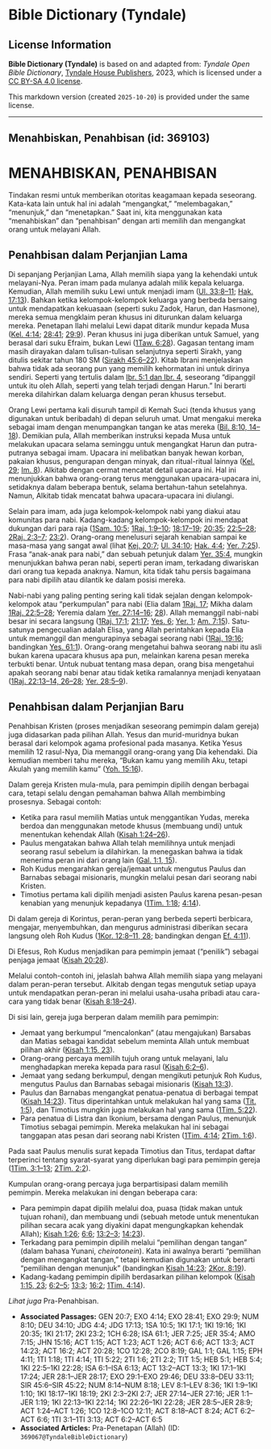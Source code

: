 # Bible Dictionary (Tyndale)

## License Information

**Bible Dictionary (Tyndale)** is based on and adapted from: _Tyndale Open Bible Dictionary_, [Tyndale House Publishers](https://tyndaleopenresources.com/), 2023, which is licensed under a [CC BY-SA 4.0 license](https://creativecommons.org/licenses/by-sa/4.0/legalcode.en).

This markdown version (created `2025-10-20`) is provided under the same license.



--------------------------------

## Menahbiskan, Penahbisan (id: 369103)

MENAHBISKAN, PENAHBISAN
=======================

Tindakan resmi untuk memberikan otoritas keagamaan kepada seseorang. Kata\-kata lain untuk hal ini adalah “mengangkat,” “melembagakan,” “menunjuk,” dan “menetapkan.” Saat ini, kita menggunakan kata “menahbiskan” dan “penahbisan” dengan arti memilih dan mengangkat orang untuk melayani Allah.

Penahbisan dalam Perjanjian Lama
--------------------------------

Di sepanjang Perjanjian Lama, Allah memilih siapa yang Ia kehendaki untuk melayani\-Nya. Peran imam pada mulanya adalah milik kepala keluarga. Kemudian, Allah memilih suku Lewi untuk menjadi imam ([Ul. 33:8–11](https://ref.ly/Deut33:8-Deut33:11); [Hak. 17:13](https://ref.ly/Judg17:13)). Bahkan ketika kelompok\-kelompok keluarga yang berbeda bersaing untuk mendapatkan kekuasaan (seperti suku Zadok, Harun, dan Hasmone), mereka semua mengklaim peran khusus ini diturunkan dalam keluarga mereka. Penetapan Ilahi melalui Lewi dapat ditarik mundur kepada Musa ([Kel. 4:14](https://ref.ly/Exod4:14); [28:41](https://ref.ly/Exod28:41); [29:9](https://ref.ly/Exod29:9)). Peran khusus ini juga diberikan untuk Samuel, yang berasal dari suku Efraim, bukan Lewi ([1Taw. 6:28](https://ref.ly/1Chr6:28)). Gagasan tentang imam masih dirayakan dalam tulisan\-tulisan selanjutnya seperti Sirakh, yang ditulis sekitar tahun 180 SM ([Sirakh 45:6–22](https://ref.ly/Sir45:6-Sir45:22)). Kitab Ibrani menjelaskan bahwa tidak ada seorang pun yang memilih kehormatan ini untuk dirinya sendiri. Seperti yang tertulis dalam [Ibr. 5:1 dan Ibr. 4](https://ref.ly/Heb5:1,Heb5:4), seseorang “dipanggil untuk itu oleh Allah, seperti yang telah terjadi dengan Harun.” Ini berarti mereka dilahirkan dalam keluarga dengan peran khusus tersebut.

Orang Lewi pertama kali disuruh tampil di Kemah Suci (tenda khusus yang digunakan untuk beribadah) di depan seluruh umat. Umat mengakui mereka sebagai imam dengan menumpangkan tangan ke atas mereka ([Bil. 8:10, 14–18](https://ref.ly/Num8:10,Num8:14-Num8:18)). Demikian pula, Allah memberikan instruksi kepada Musa untuk melakukan upacara selama seminggu untuk mengangkat Harun dan putra\-putranya sebagai imam. Upacara ini melibatkan banyak hewan korban, pakaian khusus, pengurapan dengan minyak, dan ritual\-ritual lainnya ([Kel. 29](https://ref.ly/Exod29:1-Exod29:46); [Im. 8](https://ref.ly/Lev8:1-Lev8:36)). Alkitab dengan cermat mencatat detail upacara ini. Hal ini menunjukkan bahwa orang\-orang terus menggunakan upacara\-upacara ini, setidaknya dalam beberapa bentuk, selama bertahun\-tahun setelahnya. Namun, Alkitab tidak mencatat bahwa upacara\-upacara ini diulangi.

Selain para imam, ada juga kelompok\-kelompok nabi yang diakui atau komunitas para nabi. Kadang\-kadang kelompok\-kelompok ini mendapat dukungan dari para raja ([1Sam. 10:5](https://ref.ly/1Sam10:5); [1Raj. 1:9–10](https://ref.ly/1Kgs1:9-1Kgs1:10); [18:17–19](https://ref.ly/1Kgs18:17-1Kgs18:19); [20:35](https://ref.ly/1Kgs20:35); [22:5–28](https://ref.ly/1Kgs22:5-1Kgs22:28); [2Raj. 2:3–7](https://ref.ly/2Kgs2:3-2Kgs2:7); [23:2](https://ref.ly/2Kgs23:2)). Orang\-orang menelusuri sejarah kenabian sampai ke masa\-masa yang sangat awal (lihat [Kej. 20:7](https://ref.ly/Gen20:7); [Ul. 34:10](https://ref.ly/Deut34:10); [Hak. 4:4](https://ref.ly/Judg4:4); [Yer. 7:25](https://ref.ly/Jer7:25)). Frasa “anak\-anak para nabi,” dan sebuah petunjuk dalam [Yer. 35:4](https://ref.ly/Jer35:4), mungkin menunjukkan bahwa peran nabi, seperti peran imam, terkadang diwariskan dari orang tua kepada anaknya. Namun, kita tidak tahu persis bagaimana para nabi dipilih atau dilantik ke dalam posisi mereka.

Nabi\-nabi yang paling penting sering kali tidak sejalan dengan kelompok\-kelompok atau “perkumpulan” para nabi (Elia dalam [1Raj. 17](https://ref.ly/1Kgs17:1-1Kgs17:24); Mikha dalam [1Raj. 22:5–28](https://ref.ly/1Kgs22:5-1Kgs22:28); Yeremia dalam [Yer. 27:14–16](https://ref.ly/Jer27:14-Jer27:16); [28](https://ref.ly/Jer28:1-Jer28:17)). Allah memanggil nabi\-nabi besar ini secara langsung ([1Raj. 17:1](https://ref.ly/1Kgs17:1); [21:17](https://ref.ly/1Kgs21:17); [Yes. 6](https://ref.ly/Isa6:1-Isa6:13); [Yer. 1](https://ref.ly/Jer1:1-Jer1:19); [Am. 7:15](https://ref.ly/Amos7:15)). Satu\-satunya pengecualian adalah Elisa, yang Allah perintahkan kepada Elia untuk memanggil dan mengurapinya sebagai seorang nabi ([1Raj. 19:16](https://ref.ly/1Kgs19:16); bandingkan [Yes. 61:1](https://ref.ly/Isa61:1)). Orang\-orang mengetahui bahwa seorang nabi itu asli bukan karena upacara khusus apa pun, melainkan karena pesan mereka terbukti benar. Untuk nubuat tentang masa depan, orang bisa mengetahui apakah seorang nabi benar atau tidak ketika ramalannya menjadi kenyataan ([1Raj. 22:13–14, 26–28](https://ref.ly/1Kgs22:13-1Kgs22:14,1Kgs22:26-1Kgs22:28); [Yer. 28:5–9](https://ref.ly/Jer28:5-Jer28:9)).

Penahbisan dalam Perjanjian Baru
--------------------------------

Penahbisan Kristen (proses menjadikan seseorang pemimpin dalam gereja) juga didasarkan pada pilihan Allah. Yesus dan murid\-muridnya bukan berasal dari kelompok agama profesional pada masanya. Ketika Yesus memilih 12 rasul\-Nya, Dia memanggil orang\-orang yang Dia kehendaki. Dia kemudian memberi tahu mereka, “Bukan kamu yang memilih Aku, tetapi Akulah yang memilih kamu” ([Yoh. 15:16](https://ref.ly/John15:16)). 

Dalam gereja Kristen mula\-mula, para pemimpin dipilih dengan berbagai cara, tetapi selalu dengan pemahaman bahwa Allah membimbing prosesnya. Sebagai contoh:

* Ketika para rasul memilih Matias untuk menggantikan Yudas, mereka berdoa dan menggunakan metode khusus (membuang undi) untuk menentukan kehendak Allah ([Kisah 1:24–26](https://ref.ly/Acts1:24-Acts1:26)).
* Paulus mengatakan bahwa Allah telah memilihnya untuk menjadi seorang rasul sebelum ia dilahirkan. Ia menegaskan bahwa ia tidak menerima peran ini dari orang lain ([Gal. 1:1, 15](https://ref.ly/Gal1:1,Gal1:15)).
* Roh Kudus mengarahkan gereja/jemaat untuk mengutus Paulus dan Barnabas sebagai misionaris, mungkin melalui pesan dari seorang nabi Kristen.
* Timotius pertama kali dipilih menjadi asisten Paulus karena pesan\-pesan kenabian yang menunjuk kepadanya ([1Tim. 1:18](https://ref.ly/1Tim1:18); [4:14](https://ref.ly/1Tim4:14)).

Di dalam gereja di Korintus, peran\-peran yang berbeda seperti berbicara, mengajar, menyembuhkan, dan mengurus administrasi diberikan secara langsung oleh Roh Kudus ([1Kor. 12:8–11, 28](https://ref.ly/1Cor12:8-1Cor12:11,1Cor12:28); bandingkan dengan [Ef. 4:11](https://ref.ly/Eph4:11)). 

Di Efesus, Roh Kudus menjadikan para pemimpin jemaat (“penilik”) sebagai penjaga jemaat ([Kisah 20:28](https://ref.ly/Acts20:28)). 

Melalui contoh\-contoh ini, jelaslah bahwa Allah memilih siapa yang melayani dalam peran\-peran tersebut. Alkitab dengan tegas mengutuk setiap upaya untuk mendapatkan peran\-peran ini melalui usaha\-usaha pribadi atau cara\-cara yang tidak benar ([Kisah 8:18–24](https://ref.ly/Acts8:18-Acts8:24)).

Di sisi lain, gereja juga berperan dalam memilih para pemimpin:

* Jemaat yang berkumpul “mencalonkan” (atau mengajukan) Barsabas dan Matias sebagai kandidat sebelum meminta Allah untuk membuat pilihan akhir ([Kisah 1:15, 23](https://ref.ly/Acts1:15,Acts1:23)).
* Orang\-orang percaya memilih tujuh orang untuk melayani, lalu menghadapkan mereka kepada para rasul ([Kisah 6:2–6](https://ref.ly/Acts6:2-Acts6:6)).
* Jemaat yang sedang berkumpul, dengan mengikuti petunjuk Roh Kudus, mengutus Paulus dan Barnabas sebagai misionaris ([Kisah 13:3](https://ref.ly/Acts13:3)).
* Paulus dan Barnabas mengangkat penatua\-penatua di berbagai tempat ([Kisah 14:23](https://ref.ly/Acts14:23)). Titus diperintahkan untuk melakukan hal yang sama ([Tit. 1:5](https://ref.ly/Titus1:5)), dan Timotius mungkin juga melakukan hal yang sama ([1Tim. 5:22](https://ref.ly/1Tim5:22)).
* Para penatua di Listra dan Ikonium, bersama dengan Paulus, menunjuk Timotius sebagai pemimpin. Mereka melakukan hal ini sebagai tanggapan atas pesan dari seorang nabi Kristen ([1Tim. 4:14](https://ref.ly/1Tim4:14); [2Tim. 1:6](https://ref.ly/2Tim1:6)).

Pada saat Paulus menulis surat kepada Timotius dan Titus, terdapat daftar terperinci tentang syarat\-syarat yang diperlukan bagi para pemimpin gereja ([1Tim. 3:1–13](https://ref.ly/1Tim3:1-1Tim3:13); [2Tim. 2:2](https://ref.ly/2Tim2:2)).

Kumpulan orang\-orang percaya juga berpartisipasi dalam memilih pemimpin. Mereka melakukan ini dengan beberapa cara:

* Para pemimpin dapat dipilih melalui doa, puasa (tidak makan untuk tujuan rohani), dan membuang undi (sebuah metode untuk menentukan pilihan secara acak yang diyakini dapat mengungkapkan kehendak Allah); [Kisah 1:26](https://ref.ly/Acts1:26); [6:6](https://ref.ly/Acts6:6); [13:2–3](https://ref.ly/Acts13:2-Acts13:3); [14:23](https://ref.ly/Acts14:23)).
* Terkadang para pemimpin dipilih melalui “pemilihan dengan tangan” (dalam bahasa Yunani, *cheirotonein*). Kata ini awalnya berarti “pemilihan dengan mengangkat tangan,” tetapi kemudian digunakan untuk berarti “pemilihan dengan menunjuk” (bandingkan [Kisah 14:23](https://ref.ly/Acts14:23); [2Kor. 8:19](https://ref.ly/2Cor8:19)).
* Kadang\-kadang pemimpin dipilih berdasarkan pilihan kelompok ([Kisah 1:15, 23](https://ref.ly/Acts1:15,Acts1:23); [6:2–5](https://ref.ly/Acts6:2-Acts6:5); [13:3](https://ref.ly/Acts13:3); [16:2](https://ref.ly/Acts16:2); [1Tim. 4:14](https://ref.ly/1Tim4:14)).

*Lihat juga* Pra\-Penahbisan.

* **Associated Passages:** GEN 20:7; EXO 4:14; EXO 28:41; EXO 29:9; NUM 8:10; DEU 34:10; JDG 4:4; JDG 17:13; 1SA 10:5; 1KI 17:1; 1KI 19:16; 1KI 20:35; 1KI 21:17; 2KI 23:2; 1CH 6:28; ISA 61:1; JER 7:25; JER 35:4; AMO 7:15; JHN 15:16; ACT 1:15; ACT 1:23; ACT 1:26; ACT 6:6; ACT 13:3; ACT 14:23; ACT 16:2; ACT 20:28; 1CO 12:28; 2CO 8:19; GAL 1:1; GAL 1:15; EPH 4:11; 1TI 1:18; 1TI 4:14; 1TI 5:22; 2TI 1:6; 2TI 2:2; TIT 1:5; HEB 5:1; HEB 5:4; 1KI 22:5–1KI 22:28; ISA 6:1–ISA 6:13; ACT 13:2–ACT 13:3; 1KI 17:1–1KI 17:24; JER 28:1–JER 28:17; EXO 29:1–EXO 29:46; DEU 33:8–DEU 33:11; SIR 45:6–SIR 45:22; NUM 8:14–NUM 8:18; LEV 8:1–LEV 8:36; 1KI 1:9–1KI 1:10; 1KI 18:17–1KI 18:19; 2KI 2:3–2KI 2:7; JER 27:14–JER 27:16; JER 1:1–JER 1:19; 1KI 22:13–1KI 22:14; 1KI 22:26–1KI 22:28; JER 28:5–JER 28:9; ACT 1:24–ACT 1:26; 1CO 12:8–1CO 12:11; ACT 8:18–ACT 8:24; ACT 6:2–ACT 6:6; 1TI 3:1–1TI 3:13; ACT 6:2–ACT 6:5
* **Associated Articles:** Pra-Penetapan (Allah) (ID: `369067@TyndaleBibleDictionary`)

